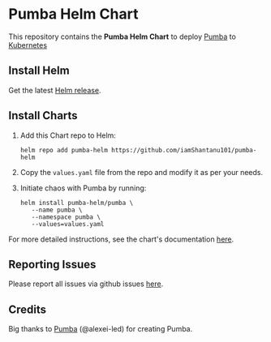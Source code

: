 # Pumba Helm Chart

This repository contains the **Pumba Helm Chart** to deploy [Pumba](https://github.com/alexei-led/pumba) to [Kubernetes](https://kubernetes.io/)

## Install Helm

Get the latest [Helm release](https://github.com/kubernetes/helm#install).

## Install Charts

1. Add this Chart repo to Helm:

   ```console
   helm repo add pumba-helm https://github.com/iamShantanu101/pumba-helm
   ```

2. Copy the `values.yaml` file from the repo and modify it as per your needs.
3. Initiate chaos with Pumba by running:
   ```console
   helm install pumba-helm/pumba \
      --name pumba \
      --namespace pumba \
      --values=values.yaml
   ```

For more detailed instructions, see the chart's documentation [here](https://github.com/iamShantanu101/pumba-helm/blob/master/pumba/README.md).

## Reporting Issues

Please report all issues via github issues [here](https://github.com/iamShantanu101/pumba-helm/issues).

## Credits

Big thanks to [Pumba](https://github.com/alexei-led/pumba) (@alexei-led) for creating Pumba.

